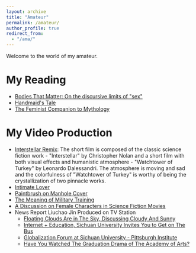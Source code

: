 ```yaml
---
layout: archive
title: "Amateur"
permalink: /amateur/
author_profile: true
redirect_from:
  - "/ama/"
---
```


Welcome to the world of my amateur.

My Reading
======
* [Bodies That Matter: On the discursive limits of "sex"](http://Liuchao-JIN.github.io/files/Amateur/Bodies_That_Matter__On_the_discursive_limits_of_sex.pdf)
* [Handmaid's Tale](http://Liuchao-JIN.github.io/files/Amateur/Handmaid's_Tale.pdf)
* [The Feminist Companion to Mythology](http://Liuchao-JIN.github.io/files/Amateur/The_Feminist_Companion_to_Mythology.pdf)


My Video Production
======
* [Interstellar Remix](https://www.bilibili.com/video/BV1T7411U7xM/?spm_id_from=333.999.0.0&vd_source=2c30e5be5b16e81e5e9d55ca932d919b): The short film is composed of the classic science fiction work - "Interstellar" by Christopher Nolan and a short film with both visual effects and humanistic atmosphere - "Watchtower of Turkey" by Leonardo Dalessandri. The atmosphere is moving and sad and the colorfulness of "Watchtower of Turkey" is worthy of being the crystallization of two pinnacle works.
* [Intimate Lover](https://www.youtube.com/watch?v=Q6dT_Wv4q3Y)
* [Paintbrush on Manhole Cover](https://youtu.be/knf8QAuXiSw)
* [The Meaning of Military Training](https://youtu.be/d3bo9BFm_Cs)
* [A Discussion on Female Characters in Science Fiction Movies](https://www.bilibili.com/video/BV1N5411x71K/?spm_id_from=333.999.0.0&vd_source=2c30e5be5b16e81e5e9d55ca932d919b)
* News Report Liuchao Jin Produced on TV Station
  * [Floating Clouds Are in The Sky, Discussing Cloudy And Sunny](https://youtu.be/oEgAy98JnBU)
  * [Internet + Education, Sichuan University Invites You to Get on The Bus](https://youtu.be/xyUnZaI6moE)
  * [Globalization Forum at Sichuan University - Pittsburgh Institute](https://youtu.be/35hdpaS5UXE)
  * [Have You Watched The Graduation Drama of The Academy of Arts?](https://youtu.be/tHhPA187ogE)
